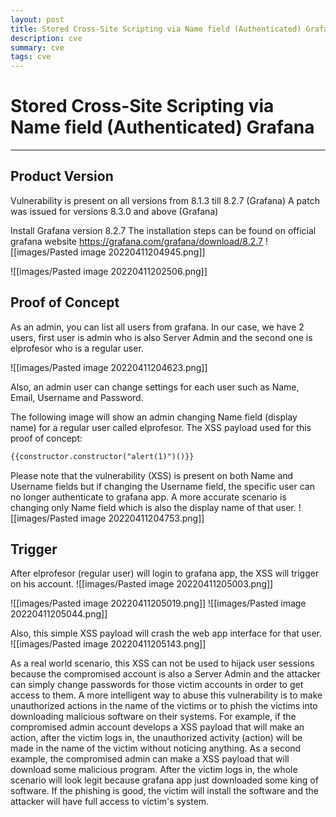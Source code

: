 ```yaml
---
layout: post
title: Stored Cross-Site Scripting via Name field (Authenticated) Grafana
description: cve
summary: cve
tags: cve
---
```

# Stored Cross-Site Scripting via Name field (Authenticated) Grafana
---
## Product Version

Vulnerability is present on all versions from 8.1.3 till 8.2.7 (Grafana)
A patch was issued for versions 8.3.0 and above (Grafana)

Install Grafana version 8.2.7
The installation steps can be found on official grafana website
<a href="https://grafana.com/grafana/download/8.2.7">https://grafana.com/grafana/download/8.2.7</a>
![[images/Pasted image 20220411204945.png]]

![[images/Pasted image 20220411202506.png]]

## Proof of Concept

As an admin, you can list all users from grafana. In our case, we have 2 users, first user  is admin who is also Server Admin and the second one is elprofesor who is a regular user.

![[images/Pasted image 20220411204623.png]]

Also, an admin user can change settings for each user such as Name, Email, Username and Password. 

The following image will show an admin changing Name field (display name) for a regular user called elprofesor.
The XSS payload used for this proof of concept:
```html
{{constructor.constructor("alert(1)")()}}
```
Please note that the vulnerability (XSS) is present on both Name and Username fields but if changing the Username field, the specific user can no longer authenticate to grafana app.
A more accurate scenario is changing only Name field which is also the display name of that user.
![[images/Pasted image 20220411204753.png]]

## Trigger

After elprofesor (regular user) will login to grafana app, the XSS will trigger on his account.
![[images/Pasted image 20220411205003.png]]

![[images/Pasted image 20220411205019.png]]
![[images/Pasted image 20220411205044.png]]

Also, this simple XSS payload will crash the web app interface for that user.
![[images/Pasted image 20220411205143.png]]

As a real world scenario, this XSS can not be used to hijack user sessions because the compromised account is also a Server Admin and the attacker can simply change passwords for those victim accounts in order to get access to them.
A more intelligent way to abuse this vulnerability is to make unauthorized actions in the name of the victims or to phish the victims into downloading malicious software on their systems.
For example, if the compromised admin account develops a XSS payload that will make an action, after the victim logs in, the unauthorized activity (action) will be made in the name of the victim without noticing anything.
As a second example, the compromised admin can make a XSS payload that will download some malicious program. After the victim logs in, the whole scenario will look legit because grafana app just downloaded some king of software. If the phishing is good, the victim will install the software and the attacker will have full access to victim's system.
